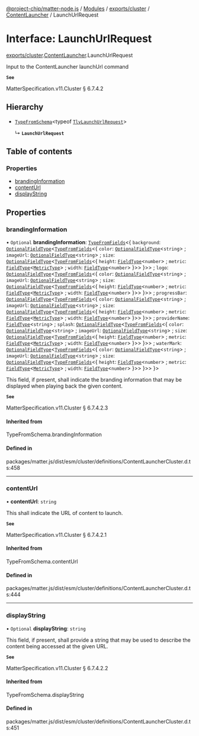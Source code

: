 [@project-chip/matter-node.js](../README.md) / [Modules](../modules.md) / [exports/cluster](../modules/exports_cluster.md) / [ContentLauncher](../modules/exports_cluster.ContentLauncher.md) / LaunchUrlRequest

# Interface: LaunchUrlRequest

[exports/cluster](../modules/exports_cluster.md).[ContentLauncher](../modules/exports_cluster.ContentLauncher.md).LaunchUrlRequest

Input to the ContentLauncher launchUrl command

**`See`**

MatterSpecification.v11.Cluster § 6.7.4.2

## Hierarchy

- [`TypeFromSchema`](../modules/exports_tlv.md#typefromschema)\<typeof [`TlvLaunchUrlRequest`](../modules/exports_cluster.ContentLauncher.md#tlvlaunchurlrequest)\>

  ↳ **`LaunchUrlRequest`**

## Table of contents

### Properties

- [brandingInformation](exports_cluster.ContentLauncher.LaunchUrlRequest.md#brandinginformation)
- [contentUrl](exports_cluster.ContentLauncher.LaunchUrlRequest.md#contenturl)
- [displayString](exports_cluster.ContentLauncher.LaunchUrlRequest.md#displaystring)

## Properties

### brandingInformation

• `Optional` **brandingInformation**: [`TypeFromFields`](../modules/exports_tlv.md#typefromfields)\<\{ `background`: [`OptionalFieldType`](exports_tlv.OptionalFieldType.md)\<[`TypeFromFields`](../modules/exports_tlv.md#typefromfields)\<\{ `color`: [`OptionalFieldType`](exports_tlv.OptionalFieldType.md)\<`string`\> ; `imageUrl`: [`OptionalFieldType`](exports_tlv.OptionalFieldType.md)\<`string`\> ; `size`: [`OptionalFieldType`](exports_tlv.OptionalFieldType.md)\<[`TypeFromFields`](../modules/exports_tlv.md#typefromfields)\<\{ `height`: [`FieldType`](exports_tlv.FieldType.md)\<`number`\> ; `metric`: [`FieldType`](exports_tlv.FieldType.md)\<[`MetricType`](../enums/exports_cluster.ContentLauncher.MetricType.md)\> ; `width`: [`FieldType`](exports_tlv.FieldType.md)\<`number`\>  }\>\>  }\>\> ; `logo`: [`OptionalFieldType`](exports_tlv.OptionalFieldType.md)\<[`TypeFromFields`](../modules/exports_tlv.md#typefromfields)\<\{ `color`: [`OptionalFieldType`](exports_tlv.OptionalFieldType.md)\<`string`\> ; `imageUrl`: [`OptionalFieldType`](exports_tlv.OptionalFieldType.md)\<`string`\> ; `size`: [`OptionalFieldType`](exports_tlv.OptionalFieldType.md)\<[`TypeFromFields`](../modules/exports_tlv.md#typefromfields)\<\{ `height`: [`FieldType`](exports_tlv.FieldType.md)\<`number`\> ; `metric`: [`FieldType`](exports_tlv.FieldType.md)\<[`MetricType`](../enums/exports_cluster.ContentLauncher.MetricType.md)\> ; `width`: [`FieldType`](exports_tlv.FieldType.md)\<`number`\>  }\>\>  }\>\> ; `progressBar`: [`OptionalFieldType`](exports_tlv.OptionalFieldType.md)\<[`TypeFromFields`](../modules/exports_tlv.md#typefromfields)\<\{ `color`: [`OptionalFieldType`](exports_tlv.OptionalFieldType.md)\<`string`\> ; `imageUrl`: [`OptionalFieldType`](exports_tlv.OptionalFieldType.md)\<`string`\> ; `size`: [`OptionalFieldType`](exports_tlv.OptionalFieldType.md)\<[`TypeFromFields`](../modules/exports_tlv.md#typefromfields)\<\{ `height`: [`FieldType`](exports_tlv.FieldType.md)\<`number`\> ; `metric`: [`FieldType`](exports_tlv.FieldType.md)\<[`MetricType`](../enums/exports_cluster.ContentLauncher.MetricType.md)\> ; `width`: [`FieldType`](exports_tlv.FieldType.md)\<`number`\>  }\>\>  }\>\> ; `providerName`: [`FieldType`](exports_tlv.FieldType.md)\<`string`\> ; `splash`: [`OptionalFieldType`](exports_tlv.OptionalFieldType.md)\<[`TypeFromFields`](../modules/exports_tlv.md#typefromfields)\<\{ `color`: [`OptionalFieldType`](exports_tlv.OptionalFieldType.md)\<`string`\> ; `imageUrl`: [`OptionalFieldType`](exports_tlv.OptionalFieldType.md)\<`string`\> ; `size`: [`OptionalFieldType`](exports_tlv.OptionalFieldType.md)\<[`TypeFromFields`](../modules/exports_tlv.md#typefromfields)\<\{ `height`: [`FieldType`](exports_tlv.FieldType.md)\<`number`\> ; `metric`: [`FieldType`](exports_tlv.FieldType.md)\<[`MetricType`](../enums/exports_cluster.ContentLauncher.MetricType.md)\> ; `width`: [`FieldType`](exports_tlv.FieldType.md)\<`number`\>  }\>\>  }\>\> ; `waterMark`: [`OptionalFieldType`](exports_tlv.OptionalFieldType.md)\<[`TypeFromFields`](../modules/exports_tlv.md#typefromfields)\<\{ `color`: [`OptionalFieldType`](exports_tlv.OptionalFieldType.md)\<`string`\> ; `imageUrl`: [`OptionalFieldType`](exports_tlv.OptionalFieldType.md)\<`string`\> ; `size`: [`OptionalFieldType`](exports_tlv.OptionalFieldType.md)\<[`TypeFromFields`](../modules/exports_tlv.md#typefromfields)\<\{ `height`: [`FieldType`](exports_tlv.FieldType.md)\<`number`\> ; `metric`: [`FieldType`](exports_tlv.FieldType.md)\<[`MetricType`](../enums/exports_cluster.ContentLauncher.MetricType.md)\> ; `width`: [`FieldType`](exports_tlv.FieldType.md)\<`number`\>  }\>\>  }\>\>  }\>

This field, if present, shall indicate the branding information that may be displayed when playing back the
given content.

**`See`**

MatterSpecification.v11.Cluster § 6.7.4.2.3

#### Inherited from

TypeFromSchema.brandingInformation

#### Defined in

packages/matter.js/dist/esm/cluster/definitions/ContentLauncherCluster.d.ts:458

___

### contentUrl

• **contentUrl**: `string`

This shall indicate the URL of content to launch.

**`See`**

MatterSpecification.v11.Cluster § 6.7.4.2.1

#### Inherited from

TypeFromSchema.contentUrl

#### Defined in

packages/matter.js/dist/esm/cluster/definitions/ContentLauncherCluster.d.ts:444

___

### displayString

• `Optional` **displayString**: `string`

This field, if present, shall provide a string that may be used to describe the content being accessed at
the given URL.

**`See`**

MatterSpecification.v11.Cluster § 6.7.4.2.2

#### Inherited from

TypeFromSchema.displayString

#### Defined in

packages/matter.js/dist/esm/cluster/definitions/ContentLauncherCluster.d.ts:451
